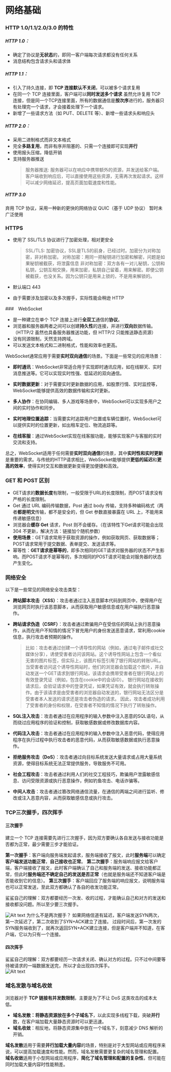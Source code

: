 # 网络基础

### HTTP 1.0/1.1/2.0/3.0 的特性
##### HTTP 1.0：

- 确定了协议是**无状态**的，即同一客户端每次请求都没有任何关系
- 消息结构包含请求头和请求体

##### HTTP 1.1：

- 引入了持久连接，即 **TCP 连接默认不关闭**，可以被多个请求复用
- 在同一个 TCP 连接里面，客户端可以**同时发送多个请求**
虽然允许复用 TCP 连接，但是同一个TCP连接里面，所有的数据通信是**按次序**进行的，服务器只有处理完一个请求，才会接着处理下一个请求。
- 新增了一些请求方法（如 PUT、DELETE 等）、新增一些请求头和响应头

##### HTTP 2.0：

- 采用二进制格式而非文本格式
- 完全**多路复用**，而非有序并阻塞的、只需一个连接即可实现**并行**
- 使用报头压缩，降低开销
- 支持服务器推送
  > 服务器推送: 服务器可以在响应中携带额外的资源，并发送给客户端。客户端收到响应后，可以直接使用这些资源，无需再次发起请求。这样可以减少网络延迟，提高页面加载速度和性能。

##### HTTP 3.0

弃用 TCP 协议，采用一种新的更快的网络协议 QUIC（基于 UDP 协议）
暂时未广泛使用

### HTTPS
- 使用了 SSL/TLS 协议进行了加密处理，相对更安全
  > SSL/TLS: 加密协议，SSL是TLS的前身，已经过时。加密分为对称加密，非对称加密。
  > 对称加密：用同一把秘钥进行加密和解密，问题是如果秘钥被截获，将泄露信息
  > 非对称加密：双方各有一对儿秘钥，公钥和私钥，公钥互相交换，用来加密，私钥自己留着，用来解密。即便公钥被截获，也没关系。因为公钥只是用来上锁的，不是用来解锁的。

- 默认端口 443
- 由于需要涉及加密以及多次握手，实际性能会稍逊 HTTP

###　WebSocket

- 是一种建立在单个 TCP 连接上进行**全双工**通信的**协议**。
- 浏览器和服务器两者之间可以创建**持久性**的连接，并进行**双向**数据传输。（HTTP/2 虽然也具备服务器推送功能，但 HTTP/2 只能推送静态资源）
- 没有同源限制，天然支持跨域。
- 可以发送文本格式和二进制格式，性能和效率也更高。

WebSocket通常应用于需要**实时双向通信**的场景。下面是一些常见的应用场景：

- **即时通讯**：WebSocket非常适合用于实现即时通讯应用，如在线聊天、实时消息推送等。它可以实现实时性强、低延迟的双向通信。

- **实时数据更新**：对于需要实时更新数据的应用，如股票行情、实时监控等，WebSocket能够提供高效的数据传输和实时更新。

- **多人协作**：在协同编辑、多人游戏等场景中，WebSocket可以实现多用户之间的实时协作和同步。

- **实时地理位置追踪**：当需要实时追踪用户位置或车辆位置时，WebSocket可以提供实时的位置更新，如出租车定位、物流追踪等。

- **在线客服**：通过WebSocket实现在线客服功能，能够实现客户与客服的实时交流和支持。

总之，WebSocket适用于任何需要**实时双向通信**的场景，其中**实时性和实时更新**是重要的需求。与传统的HTTP请求相比，WebSocket能够提供**更低的延迟**和**更高的效率**，使得实时交互和数据更新变得更加便捷和高效。

###  GET 和 POST 区别

- GET请求的**数据长度**有限制，一般受限于URL的长度限制，而POST请求没有严格的长度限制。
- Get 通过 URL 编码传输数据，Post 通过 body 传输，支持多种编码格式（两者**都是明文**传输，都不是安全的，但 Get 参数直接暴露在 URL 上，不能用来传递敏感信息）
- 浏览器会**缓存 Get** 请求，Post 则不会缓存。（在该特性下Get请求可能会出现 304 不更新，解决方法：链接加个随机参数）
- **使用场景**：GET请求常用于获取资源的操作，例如获取网页、获取数据等；POST请求常用于提交数据、表单提交、发送请求等。
- 幂等性：**GET请求是幂等的**，即多次相同的GET请求对服务器的状态不产生影响。而POST请求不是幂等的，多次相同的POST请求可能会对服务器的状态产生变化。

### 网络安全
以下是一些常见的网络安全攻击类型：

- **跨站脚本攻击（XSS）**：攻击者通过注入恶意脚本代码到网页中，使得用户在浏览网页时执行该恶意脚本，从而获取用户敏感信息或在用户端执行恶意操作。

- **跨站请求伪造（CSRF）**：攻击者通过欺骗用户在受信任的网站上执行恶意操作，从而在用户不知情的情况下冒充用户的身份发送恶意请求，常利用cookie信息，执行攻击者预期的操作。
  > 比如：攻击者通过创建一个诱导性的网站（例如，通过电子邮件或社交媒体分享），诱使受害者访问该网站。这个诱导性网站上包含一个看似无害的图片标签，但实际上，该图片标签引用了银行网站的转账URL。
  > 当受害者访问这个诱导性网站时，他们的浏览器会加载这个图片，并自动发送一个GET请求到银行网站，该请求会携带受害者在银行网站上的有效登录凭证（例如，包含在cookie中的会话ID）。
  > 银行网站在接收到请求后，会验证请求中的登录凭证，如果凭证有效，就会执行转账操作。由于该请求是由受害者的浏览器自动发送的，银行网站无法区分是受害者本人发送的请求还是攻击者伪造的请求。
  > 因此，攻击者成功利用了受害者的身份和权限，在受害者不知情的情况下执行了转账操作。


- **SQL注入攻击**：攻击者通过在应用程序的输入参数中注入恶意的SQL语句，从而绕过应用程序的验证和控制，获取敏感数据或修改数据库内容。

- **代码注入攻击**：攻击者通过在应用程序的输入参数中注入恶意代码，使得应用程序在执行过程中执行攻击者的恶意代码，从而获取敏感数据或执行恶意操作。

- **拒绝服务攻击（DoS）**：攻击者通过向目标系统发送大量请求或占用大量系统资源，使得目标系统无法正常提供服务，导致服务不可用。

- **社会工程攻击**：攻击者通过利用人们的社交工程技巧，欺骗用户泄露敏感信息、访问受限资源或执行恶意操作，例如钓鱼攻击、电话诈骗等。

- **中间人攻击**：攻击者通过篡改网络通信流量，在通信的两端之间进行监听、修改或注入恶意内容，从而获取敏感信息或执行攻击。

### TCP三次握手，四次挥手

#### 三次握手
建立一个 TCP 连接需要先进行三次握手，因为双方要确认各自发送与接收功能是否都为正常，最少需要三步才能验证。

**第一次握手**：客户端向服务端发起请求，服务端接收了报文，此时**服务端**可以确定**客户端发送功能正常**，**自己接收也正常**。
**第二次握手**：服务端响应报文给客户端，客户端接收了报文，此时客户端确认了自己和服务端的发送、接收功能都正常，但此时**服务端还不确定自己的发送是否正常**（也就是服务端还不知道客户端是否能收到它的信息）。
**第三次握手**：客户端回应了服务端的响应报文，说明服务端也可以正常发送，至此双方都确认了各自的收发功能正常。

鲨鲨自己的理解：双方都要经历一次发、收的过程，才能确认自己和对方的发送和接收都没问题。所以至少要三次握手。<br/>

![Alt text](image.png)
为什么不是两次握手？
如果网络信道有延迟，客户端发送SYN两次，第一次延迟了，第二次收到了SYN+ACK建立了连接。
过段时间后，第一次发的SYN服务端收到了，就再次返回SYN+ACK建立连接，但是客户端并不知道，在客户端，它以为只有一个连接。
#### 四次挥手
鲨鲨自己的理解：双方都要经历一次请求关闭、确认对方的过程。只不过中间要等待被请求的一端数据发送完，所以才会出现四次挥手。<br/>
![Alt text](image-1.png)

### 域名发散与域名收敛
  浏览器对于 **TCP 链接有并发数限制**，主要是为了不让 DoS 这类攻击的成本太低。
- **域名发散：将静态资源放在多个子域名下**，以此实现多线程下载，突破**并行**数，在客户端加载大量静态资源时可以更迅速。
- **域名收敛**：相反地，将静态资源集中放在一个域名下，刻意减少 DNS 解析的开销。

**域名发散**适用于需要**并行加载大量内容**的场景，特别是对于大型网站或应用程序来说，可以提高加载速度和性能。然而，域名发散需要更复杂的域名管理和配置。
**域名收敛**适用于小型网站或应用程序，**简化了域名管理和配置的复杂性**，但可能在同时加载大量内容时性能稍差。

